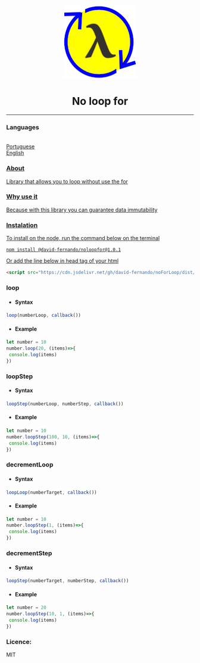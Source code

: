 <p align="center">
  <a href="" rel="noopener">
 <img width=200px height=200px src="icon/icon.png" alt="No loop for"></a>
</p>

<h1 align="center">No loop for</h1>

---

### Languages
<ul style="display:inline; list-style-type:none">
  <li style="list-style-type:none"><a href="LEIAME.md">Portuguese</li>
  <li style="list-style-type:none"><a href="#">English</li>
</ul>

### About
Library that allows you to loop without use the for

### Why use it
Because with this library you can guarantee data immutability

### Instalation
To install on the node, run the command below on the terminal
```
npm install @david-fernando/noloopfor@1.0.1
```
Or add the line below in head tag of your html
```html
<script src="https://cdn.jsdelivr.net/gh/david-fernando/noForLoop/dist/noforloop.js"></script>
```
### loop
   - #### Syntax
  ```javascript
  loop(numberLoop, callback())
  ```
  - #### Example
  ```javascript
  let number = 10
  number.loop(20, (items)=>{
   console.log(items)
  })
  ```
### loopStep
   - #### Syntax
  ```javascript
  loopStep(numberLoop, numberStep, callback())
  ```
  - #### Example
  ```javascript
  let number = 10
  number.loopStep(100, 10, (items)=>{
   console.log(items)
  })
  ```
  

### decrementLoop
   - #### Syntax
  ```javascript
  loopLoop(numberTarget, callback())
  ```
  - #### Example
  ```javascript
  let number = 10
  number.loopStep(1, (items)=>{
   console.log(items)
  })
  ```
  
### decrementStep
   - #### Syntax
  ```javascript
  loopStep(numberTarget, numberStep, callback())
  ```
  - #### Example
  ```javascript
  let number = 20
  number.loopStep(10, 1, (items)=>{
   console.log(items)
  })
  ```

### Licence:
MIT
